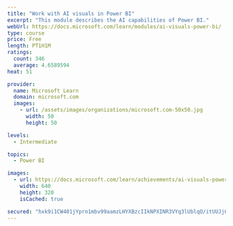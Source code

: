 ```yaml
---
title: "Work with AI visuals in Power BI"
excerpt: "This module describes the AI capabilities of Power BI."
webUrl: https://docs.microsoft.com/learn/modules/ai-visuals-power-bi/
type: course
price: Free
length: PT1H1M
ratings:
  count: 346
  average: 4.6589594
heat: 51

provider:
  name: Microsoft Learn
  domain: microsoft.com
  images:
    - url: /assets/images/organizations/microsoft.com-50x50.jpg
      width: 50
      height: 50

levels:
  - Intermediate

topics:
  - Power BI

images:
  - url: https://docs.microsoft.com/learn/achievements/ai-visuals-power-bi-social.png
    width: 640
    height: 320
    isCached: true

secured: "hxk9i1CW401jYprn1mbv99aamzLHYXBzcIIkNPXINR3VYq3lUblqO/itUUJj0oCiJFgVd93aZu804+Op6uGVwke7sLa+b9qSiCDJUo2x93FAcM0FdKx23oVhCUG8MCCIFKOJWcIdw40d7FEYe8YCAOkBspJPTcXJFzVTO9T+nbMik+mbJB9Nrom+KOXKm7PvKXRTUd5g91L/+lCiYK7CadHJW3cdI5VKSajS5hmO3GGLVpmidSep6rFNJjQQ23DnTa7MeQD29WtMM2jbKv4MyoCd/pbvPBW/l1Dqz6TIriwRXMYX2b/79ZlBn4Hak1VJfYu1aiWiZOmCVewdbvENT4bPit56HRnvzJgBU6BhclDBmwEzoJCzbTtQwSfnbL9vbCVncVexZLZ47bG6gZmhkUH28jMi46CRZsZ8KS3Kzsg=;jcRukyDnL+cx0VgWXygWLg=="
---
```


